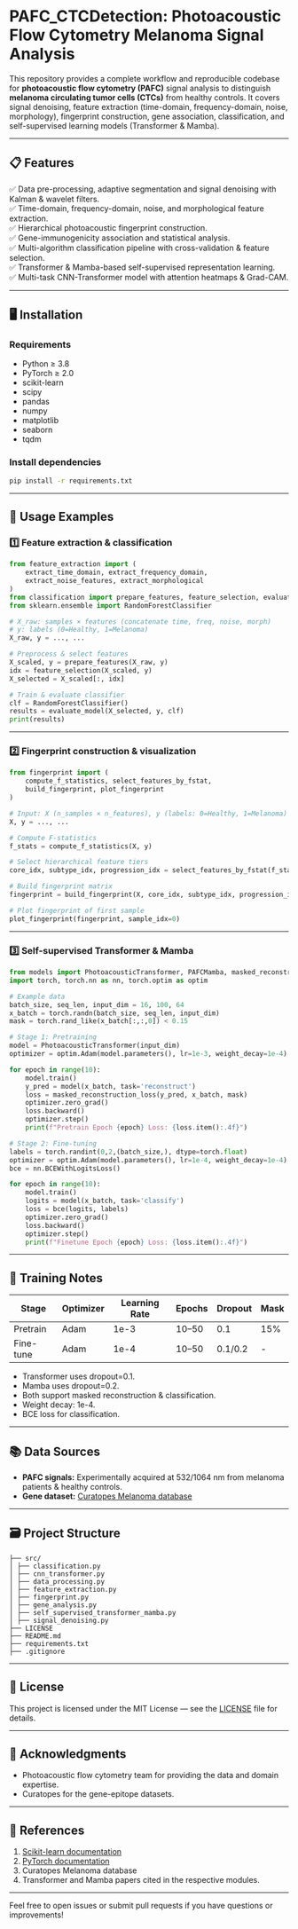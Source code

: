 
# PAFC_CTCDetection: Photoacoustic Flow Cytometry Melanoma Signal Analysis

This repository provides a complete workflow and reproducible codebase for **photoacoustic flow cytometry (PAFC)** signal analysis to distinguish **melanoma circulating tumor cells (CTCs)** from healthy controls. It covers signal denoising, feature extraction (time-domain, frequency-domain, noise, morphology), fingerprint construction, gene association, classification, and self-supervised learning models (Transformer & Mamba).  

---

## 📋 Features

✅ Data pre-processing, adaptive segmentation and signal denoising with Kalman & wavelet filters.  
✅ Time-domain, frequency-domain, noise, and morphological feature extraction.  
✅ Hierarchical photoacoustic fingerprint construction.  
✅ Gene-immunogenicity association and statistical analysis.  
✅ Multi-algorithm classification pipeline with cross-validation & feature selection.  
✅ Transformer & Mamba-based self-supervised representation learning.  
✅ Multi-task CNN-Transformer model with attention heatmaps & Grad-CAM.  

---

## 🖥️ Installation

### Requirements

- Python ≥ 3.8
- PyTorch ≥ 2.0
- scikit-learn
- scipy
- pandas
- numpy
- matplotlib
- seaborn
- tqdm

### Install dependencies

```bash
pip install -r requirements.txt
```

---

## 🚀 Usage Examples

### 1️⃣ Feature extraction & classification

```python
from feature_extraction import (
    extract_time_domain, extract_frequency_domain,
    extract_noise_features, extract_morphological
)
from classification import prepare_features, feature_selection, evaluate_model
from sklearn.ensemble import RandomForestClassifier

# X_raw: samples × features (concatenate time, freq, noise, morph)
# y: labels (0=Healthy, 1=Melanoma)
X_raw, y = ..., ...

# Preprocess & select features
X_scaled, y = prepare_features(X_raw, y)
idx = feature_selection(X_scaled, y)
X_selected = X_scaled[:, idx]

# Train & evaluate classifier
clf = RandomForestClassifier()
results = evaluate_model(X_selected, y, clf)
print(results)
```

---

### 2️⃣ Fingerprint construction & visualization

```python
from fingerprint import (
    compute_f_statistics, select_features_by_fstat,
    build_fingerprint, plot_fingerprint
)

# Input: X (n_samples × n_features), y (labels: 0=Healthy, 1=Melanoma)
X, y = ..., ...

# Compute F-statistics
f_stats = compute_f_statistics(X, y)

# Select hierarchical feature tiers
core_idx, subtype_idx, progression_idx = select_features_by_fstat(f_stats)

# Build fingerprint matrix
fingerprint = build_fingerprint(X, core_idx, subtype_idx, progression_idx)

# Plot fingerprint of first sample
plot_fingerprint(fingerprint, sample_idx=0)
```

---

### 3️⃣ Self-supervised Transformer & Mamba

```python
from models import PhotoacousticTransformer, PAFCMamba, masked_reconstruction_loss
import torch, torch.nn as nn, torch.optim as optim

# Example data
batch_size, seq_len, input_dim = 16, 100, 64
x_batch = torch.randn(batch_size, seq_len, input_dim)
mask = torch.rand_like(x_batch[:,:,0]) < 0.15

# Stage 1: Pretraining
model = PhotoacousticTransformer(input_dim)
optimizer = optim.Adam(model.parameters(), lr=1e-3, weight_decay=1e-4)

for epoch in range(10):
    model.train()
    y_pred = model(x_batch, task='reconstruct')
    loss = masked_reconstruction_loss(y_pred, x_batch, mask)
    optimizer.zero_grad()
    loss.backward()
    optimizer.step()
    print(f"Pretrain Epoch {epoch} Loss: {loss.item():.4f}")

# Stage 2: Fine-tuning
labels = torch.randint(0,2,(batch_size,), dtype=torch.float)
optimizer = optim.Adam(model.parameters(), lr=1e-4, weight_decay=1e-4)
bce = nn.BCEWithLogitsLoss()

for epoch in range(10):
    model.train()
    logits = model(x_batch, task='classify')
    loss = bce(logits, labels)
    optimizer.zero_grad()
    loss.backward()
    optimizer.step()
    print(f"Finetune Epoch {epoch} Loss: {loss.item():.4f}")
```

---

## 📝 Training Notes

| Stage         | Optimizer | Learning Rate | Epochs  | Dropout | Mask |
|---------------|-----------|----------------|---------|---------|------|
| Pretrain      | Adam      | 1e-3           | 10–50   | 0.1     | 15%  |
| Fine-tune     | Adam      | 1e-4           | 10–50   | 0.1/0.2 | -    |

- Transformer uses dropout=0.1.
- Mamba uses dropout=0.2.
- Both support masked reconstruction & classification.
- Weight decay: 1e-4.
- BCE loss for classification.

---

## 📚 Data Sources

- **PAFC signals:** Experimentally acquired at 532/1064 nm from melanoma patients & healthy controls.
- **Gene dataset:** [Curatopes Melanoma database](https://www.curatopes.com)

---

## 🗃️ Project Structure

```
├── src/ 
│ ├── classification.py
│ ├── cnn_transformer.py
│ ├── data_processing.py
│ ├── feature_extraction.py
│ ├── fingerprint.py
│ ├── gene_analysis.py
│ ├── self_supervised_transformer_mamba.py
│ ├── signal_denoising.py
├── LICENSE
├── README.md
├── requirements.txt
├── .gitignore
```

---

## 📄 License

This project is licensed under the MIT License — see the [LICENSE](LICENSE) file for details.

---

## 🙋 Acknowledgments

- Photoacoustic flow cytometry team for providing the data and domain expertise.
- Curatopes for the gene-epitope datasets.

---

## 🔗 References

1. [Scikit-learn documentation](https://scikit-learn.org/)
2. [PyTorch documentation](https://pytorch.org/)
3. Curatopes Melanoma database
4. Transformer and Mamba papers cited in the respective modules.

---

Feel free to open issues or submit pull requests if you have questions or improvements!
